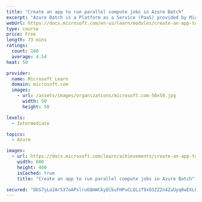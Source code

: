 ```yaml
---
title: "Create an app to run parallel compute jobs in Azure Batch"
excerpt: "Azure Batch is a Platform as a Service (PaaS) provided by Microsoft to run large-scale parallel, high performant, computing applications in Azure. In this module you'll write a .NET Core console app to perform video transcoding, in parallel, with Azure Batch services."
webUrl: https://docs.microsoft.com/en-us/learn/modules/create-an-app-to-run-parallel-compute-jobs-in-azure-batch/
type: course
price: Free
length: 73 mins
ratings:
  count: 100
  average: 4.54
heat: 50

provider:
  name: Microsoft Learn
  domain: microsoft.com
  images:
    - url: /assets/images/organizations/microsoft.com-50x50.jpg
      width: 50
      height: 50

levels:
  - Intermediate

topics:
  - Azure

images:
  - url: https://docs.microsoft.com/learn/achievements/create-an-app-to-run-parallel-compute-jobs-in-azure-batch-social.png
    width: 800
    height: 400
    isCached: true
    title: "Create an app to run parallel compute jobs in Azure Batch"

secured: "DbS7yLo2Ar537oAPslru6QmWCkyECbuFHPuCLQLzT9xO3ZZZn4ZuUyq8wEXLPHv0dfZwtMFqY1j7eQfdLRRBk1ZhM+xOpusPYmrOLn+qgML6wltvwaQKY7jzCylT64X1ixXyYhSo/mJ1S+ocJ7W3lJEpZzxoNEt+JoVZ/UaHImGnNK4XiVmRGOWc7MsRotZhDgH1jan4QJifacohUAP53hnAf3B5GJUQ7W2JhmvCXfJ7hOmLfUSgkeoVheaX7CMQxhhELgKjl9zr7JBJB46mMFgJ0uq9N7A3lCYF/KpXj6JtBUwu61se0RJ+mxOGsMmPQgm1VRyhuTFo5exKJTLupUk+hVj+7aMU5tBVO2tyUMk/jPJUyzsj/e6xcr31ufhFbpxeByJa4hE0gAcG6JYjCg==;1BHFABWI4l83vn/xSrpdZg=="
---
```


